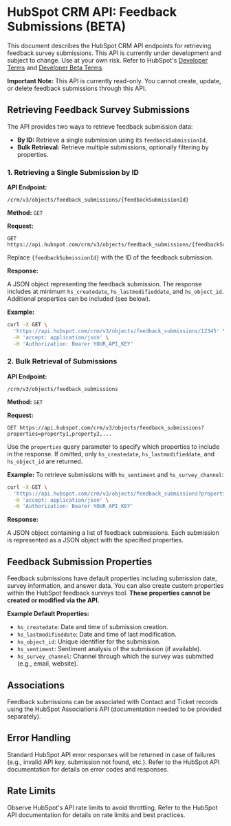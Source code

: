 # HubSpot CRM API: Feedback Submissions (BETA)

This document describes the HubSpot CRM API endpoints for retrieving feedback survey submissions.  This API is currently under development and subject to change.  Use at your own risk.  Refer to HubSpot's [Developer Terms](link-to-terms) and [Developer Beta Terms](link-to-beta-terms).

**Important Note:** This API is currently read-only.  You cannot create, update, or delete feedback submissions through this API.


## Retrieving Feedback Survey Submissions

The API provides two ways to retrieve feedback submission data:

* **By ID:** Retrieve a single submission using its `feedbackSubmissionId`.
* **Bulk Retrieval:** Retrieve multiple submissions, optionally filtering by properties.

### 1. Retrieving a Single Submission by ID

**API Endpoint:**

`/crm/v3/objects/feedback_submissions/{feedbackSubmissionId}`

**Method:** `GET`

**Request:**

```
GET https://api.hubspot.com/crm/v3/objects/feedback_submissions/{feedbackSubmissionId}
```

Replace `{feedbackSubmissionId}` with the ID of the feedback submission.

**Response:**

A JSON object representing the feedback submission.  The response includes at minimum `hs_createdate`, `hs_lastmodifieddate`, and `hs_object_id`.  Additional properties can be included (see below).


**Example:**

```bash
curl -X GET \
  'https://api.hubspot.com/crm/v3/objects/feedback_submissions/12345' \
  -H 'accept: application/json' \
  -H 'Authorization: Bearer YOUR_API_KEY'
```


### 2. Bulk Retrieval of Submissions

**API Endpoint:**

`/crm/v3/objects/feedback_submissions`

**Method:** `GET`

**Request:**

```
GET https://api.hubspot.com/crm/v3/objects/feedback_submissions?properties=property1,property2,...
```

Use the `properties` query parameter to specify which properties to include in the response.  If omitted, only `hs_createdate`, `hs_lastmodifieddate`, and `hs_object_id` are returned.

**Example:** To retrieve submissions with `hs_sentiment` and `hs_survey_channel`:

```bash
curl -X GET \
  'https://api.hubspot.com/crm/v3/objects/feedback_submissions?properties=hs_sentiment,hs_survey_channel' \
  -H 'accept: application/json' \
  -H 'Authorization: Bearer YOUR_API_KEY'
```

**Response:**

A JSON object containing a list of feedback submissions.  Each submission is represented as a JSON object with the specified properties.


## Feedback Submission Properties

Feedback submissions have default properties including submission date, survey information, and answer data. You can also create custom properties within the HubSpot feedback surveys tool.  **These properties cannot be created or modified via the API.**

**Example Default Properties:**

* `hs_createdate`: Date and time of submission creation.
* `hs_lastmodifieddate`: Date and time of last modification.
* `hs_object_id`: Unique identifier for the submission.
* `hs_sentiment`: Sentiment analysis of the submission (if available).
* `hs_survey_channel`: Channel through which the survey was submitted (e.g., email, website).


## Associations

Feedback submissions can be associated with Contact and Ticket records using the HubSpot Associations API (documentation needed to be provided separately).


## Error Handling

Standard HubSpot API error responses will be returned in case of failures (e.g., invalid API key, submission not found, etc.).  Refer to the HubSpot API documentation for details on error codes and responses.


## Rate Limits

Observe HubSpot's API rate limits to avoid throttling.  Refer to the HubSpot API documentation for details on rate limits and best practices.
